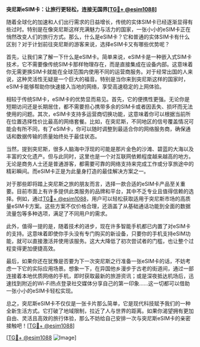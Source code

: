 **突尼斯eSIM卡：让旅行更轻松，连接无国界[[TG💪+ @esim1088](https://t.me/s/esim1088)]**

随着全球化的加速和人们出行需求的日益增长，传统的实体SIM卡已经逐渐显得有些过时。特别是在像突尼斯这样充满魅力与活力的国家，一张小小的eSIM卡正在悄然改变人们的旅行方式。那么，什么是eSIM卡？它和普通的实体SIM卡有什么区别？对于计划前往突尼斯的游客来说，选择eSIM卡又有哪些优势呢？

首先，让我们来了解一下什么是eSIM卡。简单来说，eSIM卡是一种嵌入式SIM卡技术，它不需要像传统SIM卡那样物理存在，而是直接集成在设备内部。这意味着你无需更换SIM卡就能在全球范围内使用不同的运营商服务。对于经常出国的人来说，这种灵活性无疑是一个巨大的福音。特别是当你来到突尼斯这样的国家时，eSIM卡能够帮助你快速接入当地的网络，享受高速稳定的上网体验。

相较于传统SIM卡，eSIM卡的优势显而易见。首先，它的便携性更强。无论你是短期访问还是长期居住，都不需要担心携带多余的SIM卡或者因丢失、损坏而无法使用的问题。其次，eSIM卡支持多运营商切换功能，这意味着你可以根据当前所在位置选择性价比最高的网络套餐。比如，在突尼斯，不同地区的信号覆盖情况可能会有所不同，有了eSIM卡，你可以随时调整到最适合你的网络服务商，确保通话和数据传输的质量始终处于最佳状态。

当然，提到突尼斯，很多人脑海中浮现的可能是那片金色的沙滩、碧蓝的大海以及丰富的文化遗产。但与此同时，这里也是一个对互联网依赖程度越来越高的地方。无论是商务人士还是普通游客，都需要可靠的网络支持来完成工作或分享旅途中的精彩瞬间。而eSIM卡正是为此量身打造的最佳解决方案之一。

对于那些即将踏上突尼斯之旅的朋友而言，选择一款合适的eSIM卡产品至关重要。目前市面上有许多提供此类服务的品牌和平台，其中不乏专业且值得信赖的选择。例如，通过[TG💪+ @esim1088](https://t.me/s/esim1088)，用户可以轻松获取适用于突尼斯市场的高质量eSIM卡方案。这些方案不仅价格合理，还涵盖了从基础通话功能到全面的数据流量包等多种选项，满足了不同用户的需求。

此外，值得一提的是，随着技术的进步，现在许多智能手机都已内置了对eSIM卡的支持。这意味着即使你手头没有专门购买的新设备，只要你的手机支持eSIM功能，就可以直接激活并使用该服务。这大大降低了初次尝试者的门槛，也让整个过程变得更加便捷高效。

最后，如果你还在犹豫是否要为下一次突尼斯之行准备一张eSIM卡的话，不妨考虑一下它的实际应用场景。想象一下，在异国他乡漫步于古老的街道间，通过一部连接着本地优质网络的手机，即时获取最新的旅游资讯；或是深夜抵达机场后，迅速找到附近的Wi-Fi热点登录社交媒体分享自己的第一印象……这一切都可以借助一张小小的eSIM卡轻松实现。

总之，突尼斯eSIM卡不仅仅是一张卡片那么简单，它是现代科技赋予我们的一种全新生活方式。它打破了地域限制，拉近了人与世界的距离。如果你渴望拥有更加自由、灵活且高效的旅行体验，那么不妨给自己安排一次与突尼斯eSIM卡的亲密接触吧！[[TG💪+ @esim1088](https://t.me/s/esim1088)]

[[TG💪+ @esim1088](https://t.me/s/esim1088) ![Image](https://i.postimg.cc/4NQfJmqS/Snipaste-2025-05-13-00-14-12.png)]